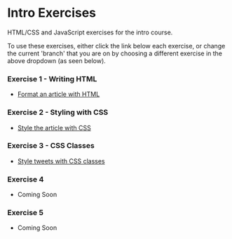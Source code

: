 Intro Exercises
===============

HTML/CSS and JavaScript exercises for the intro course.

To use these exercises, either click the link below each exercise, or change the current 'branch' that you are on by choosing a different exercise in the above dropdown (as seen below).

### Exercise 1 - Writing HTML ###

- [Format an article with HTML]()

### Exercise 2 - Styling with CSS ###

- [Style the article with CSS]()

### Exercise 3 - CSS Classes ###

- [Style tweets with CSS classes]()

### Exercise 4 ###

- Coming Soon

### Exercise 5 ###

- Coming Soon
